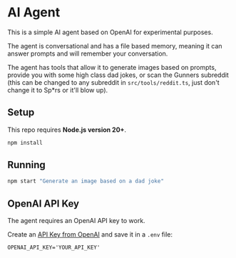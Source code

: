 # AI Agent

This is a simple AI agent based on OpenAI for experimental purposes. 

The agent is conversational and has a file based memory, meaning it can answer prompts and will remember your conversation.

The agent has tools that allow it to generate images based on prompts, provide you with some high class dad jokes, or scan the Gunners subreddit (this can be changed to any subreddit in `src/tools/reddit.ts`, just don't change it to Sp*rs or it'll blow up).

## Setup

This repo requires **Node.js version 20+**.

```bash
npm install
```

## Running

```bash
npm start "Generate an image based on a dad joke"
```

## OpenAI API Key

The agent requires an OpenAI API key to work. 

Create an [API Key from OpenAI](https://platform.openai.com/settings/organization/api-keys) and save it in a `.env` file:

```
OPENAI_API_KEY='YOUR_API_KEY'
```
